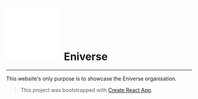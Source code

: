 # ![ENIVERSE](https://github.com/marc-mrt/Eniverse-Showcase/blob/master/src/assets/logo.png  "ENIVERSE") Eniverse
---------

This website's only purpose is to showcase the Eniverse organisation.


> This project was bootstrapped with [Create React App](https://github.com/facebookincubator/create-react-app).

